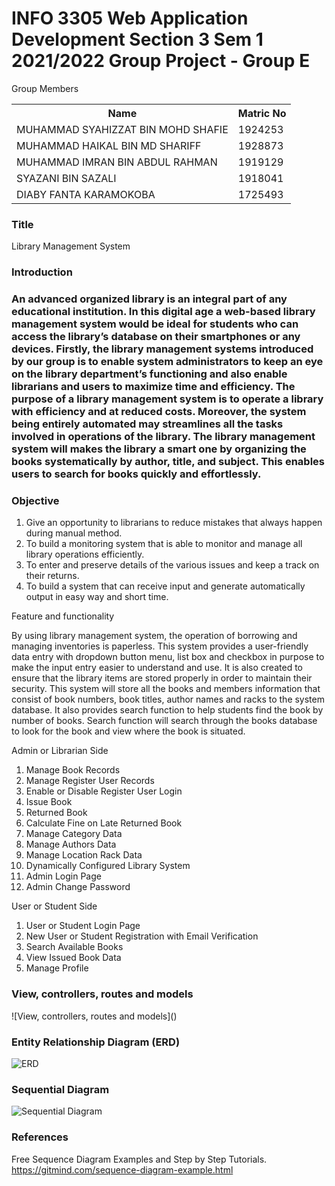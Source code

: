 # INFO 3305 Web Application Development Section 3 Sem 1 2021/2022 Group Project - Group E

Group Members
<table>
  <tr>
    <th>Name</th>
    <th>Matric No</th>
  </tr>
  <tr>
    <td>MUHAMMAD SYAHIZZAT BIN MOHD SHAFIE</td>
    <td>1924253</td>
  </tr>
  
  <tr>
    <td>MUHAMMAD HAIKAL BIN MD SHARIFF</td>
    <td>1928873</td>
  </tr>
  
  <tr>
    <td>MUHAMMAD IMRAN BIN ABDUL RAHMAN</td>
    <td>1919129</td>
  </tr>
  
  <tr>
    <td>SYAZANI BIN SAZALI</td>
    <td>1918041</td>
  </tr>
    
  <tr>
    <td>DIABY FANTA KARAMOKOBA</td>
    <td>1725493</td>
  </tr>
  
</table>

<h3>Title</h3>

Library Management System

<h3>Introduction<h3>

An advanced organized library is an integral part of any educational institution. In this digital age a web-based library management system would be ideal for students who can access the library’s database on their smartphones or any devices. 
Firstly, the library management systems introduced by our group is to enable system administrators to keep an eye on the library department’s functioning and also enable librarians and users to maximize time and efficiency. The purpose of a library management system is to operate a library with efficiency and at reduced costs. Moreover, the system being entirely automated may streamlines all the tasks involved in operations of the library. The library management system will makes the library a smart one by organizing the books systematically by author, title, and subject. This enables users to search for books quickly and effortlessly. 


<h3>Objective</h3>

<ol>
  <li>Give an opportunity to librarians to reduce mistakes that always happen during manual method.</li>
  <li>To build a monitoring system that is able to monitor and manage all library operations efficiently.</li>
  <li>To enter and preserve details of the various issues and keep a track on their returns.</li>
  <li>To build a system that can receive input and generate automatically output in easy way and short time.</li>
</ol>

Feature and functionality

By using library management system, the operation of borrowing and managing inventories is paperless. This system provides a user-friendly data entry with dropdown button menu, list box and checkbox in purpose to make the input entry easier to understand and use. It is also created to ensure that the library items are stored properly in order to maintain their security. This system will store all the books and members information that consist of book numbers, book titles, author names and racks to the system database. It also provides search function to help students find the book by number of books. Search function will search through the books database to look for the book and view where the book is situated.

Admin or Librarian Side

1.	Manage Book Records
2.	Manage Register User Records
3.	Enable or Disable Register User Login
4.	Issue Book
5.	Returned Book
6.	Calculate Fine on Late Returned Book
7.	Manage Category Data
8.	Manage Authors Data
9.	Manage Location Rack Data
10.	Dynamically Configured Library System
11.	Admin Login Page
12.	Admin Change Password

User or Student Side

 1.	User or Student Login Page
2.	New User or Student Registration with Email Verification
3.	Search Available Books
4.	View Issued Book Data
5.	Manage Profile

  
<h3>View, controllers, routes and models</h3>
![View, controllers, routes and models]()

<h3>Entity Relationship Diagram (ERD)</h3>
  
![ERD](https://github.com/WebAppDev-Group-E/Project-Group-E/blob/4fc2a6831e10689d6a2b8aad9910fc35c9f67245/ERD.png) 

<h3>Sequential Diagram</h3>

![Sequential Diagram](https://github.com/WebAppDev-Group-E/Project-Group-E/blob/f56d52355be03920e2a054d6cc4672bafcb40686/Sequence%20Diagram.drawio.png)

  <h3>References</h3>
  
Free Sequence Diagram Examples and Step by Step Tutorials.
https://gitmind.com/sequence-diagram-example.html
